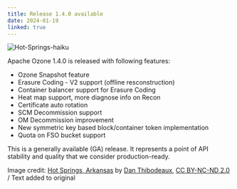 ```yaml
---
title: Release 1.4.0 available
date: 2024-01-19
linked: true
---
```

<!---
  Licensed under the Apache License, Version 2.0 (the "License");
  you may not use this file except in compliance with the License.
  You may obtain a copy of the License at

   http://www.apache.org/licenses/LICENSE-2.0

  Unless required by applicable law or agreed to in writing, software
  distributed under the License is distributed on an "AS IS" BASIS,
  WITHOUT WARRANTIES OR CONDITIONS OF ANY KIND, either express or implied.
  See the License for the specific language governing permissions and
  limitations under the License. See accompanying LICENSE file.
-->

![Hot-Springs-haiku](releases/1.4.0.jpg)

Apache Ozone 1.4.0 is released with following features:

- Ozone Snapshot feature
- Erasure Coding - V2 support (offline resconstruction)
- Container balancer support for Erasure Coding
- Heat map support, more diagnose info on Recon
- Certificate auto rotation
- SCM Decommission support
- OM Decommission improvement
- New symmetric key based block/container token implementation
- Quota on FSO bucket support

This is a generally available (GA) release.
It represents a point of API stability and quality that we consider production-ready.


Image credit: [Hot Springs, Arkansas][image] by [Dan Thibodeaux][author], [CC BY-NC-ND 2.0][cc] / Text added to original

[image]: https://www.flickr.com/photos/danielray/3785777436
[author]: https://www.flickr.com/photos/danielray/
[cc]: https://creativecommons.org/licenses/by-nc-nd/2.0/
